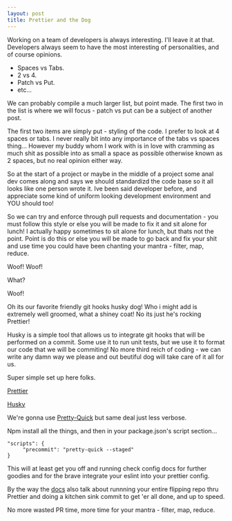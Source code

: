 ```yaml
---
layout: post
title: Prettier and the Dog 
---
```


Working on a team of developers is always interesting. I'll leave it at that. Developers always seem to have the most interesting of personalities, and of course opinions.

* Spaces vs Tabs.
* 2 vs 4.
* Patch vs Put.
* etc...

We can probably compile a much larger list, but point made. The first two in the list is where we will focus - patch vs put can be a subject of another post.

The first two items are simply put - styling of the code. I prefer to look at 4 spaces or tabs. I never really bit into any importance of the tabs vs spaces thing... However my buddy whom I work with is in love with cramming as much shit as possible into as small a space as possible otherwise known as 2 spaces, but no real opinion either way.

So at the start of a project or maybe in the middle of a project some anal dev comes along and says we should standardizd the code base so it all looks like one person wrote it. Ive been said developer before, and appreciate some kind of uniform looking development environment and YOU should too!

So we can try and enforce through pull requests and documentation - you must follow this style or else you will be made to fix it and sit alone for lunch! I actually happy sometimes to sit alone for lunch, but thats not the point. Point is do this or else you will be made to go back and fix your shit and use time you could have been chanting your mantra - filter, map, reduce.

Woof! Woof!

What?

Woof!

Oh its our favorite friendly git hooks husky dog! Who i might add is extremely well groomed, what a shiney coat! No its just he's rocking Prettier!

Husky is a simple tool that allows us to integrate git hooks that will be performed on a commit. Some use it to run unit tests, but we use it to format our code that we will be commiting! No more third reich of coding - we can write any damn way we please and out beutiful dog will take care of it all for us.

Super simple set up here folks.

[Prettier](https://prettier.io/docs/en/index.html)

[Husky](https://github.com/typicode/husky)

We're gonna use [Pretty-Quick](https://github.com/azz/pretty-quick) but same deal just less verbose.

Npm install all the things, and then in your package.json's script section...

```
"scripts": {
     "precommit": "pretty-quick --staged"
}
```

This will at least get you off and running check config docs for further goodies and for the brave integrate your eslint into your prettier config.

By the way the [docs](https://prettier.io/docs/en/why-prettier.html#clean-up-an-existing-codebase) also talk about runnning your entire flipping repo thru Prettier and doing a kitchen sink commit to get 'er all done, and up to speed.

No more wasted PR time, more time for your mantra - filter, map, reduce.
